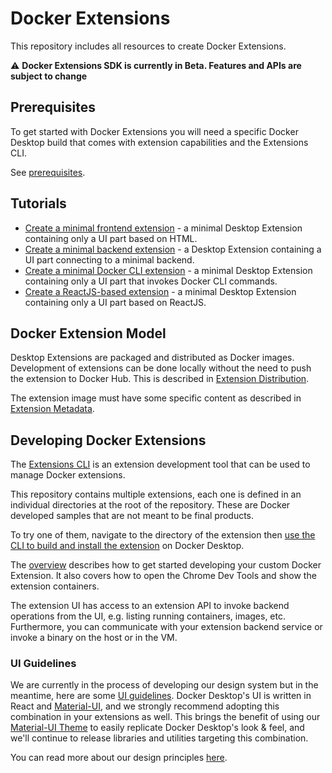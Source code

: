 # Docker Extensions

This repository includes all resources to create Docker Extensions.

:warning: **Docker Extensions SDK is currently in Beta. Features and APIs are subject to change**

## Prerequisites

To get started with Docker Extensions you will need a specific Docker Desktop build that comes with extension capabilities and the Extensions CLI.

See [prerequisites](docs/index.md#prerequisites).

## Tutorials

- [Create a minimal frontend extension](docs/tutorials/minimal-frontend-extension.md) - a minimal Desktop Extension containing only a UI part based on HTML.
- [Create a minimal backend extension](docs/tutorials/minimal-backend-extension.md) - a Desktop Extension containing a UI part connecting to a minimal backend.
- [Create a minimal Docker CLI extension](docs/tutorials/minimal-frontend-using-docker-cli.md) - a minimal Desktop Extension containing only a UI part that invokes Docker CLI commands.
- [Create a ReactJS-based extension](docs/tutorials/react-extension.md) - a minimal Desktop Extension containing only a UI part based on ReactJS.

## Docker Extension Model

Desktop Extensions are packaged and distributed as Docker images.
Development of extensions can be done locally without the need to push the extension to Docker Hub.
This is described in [Extension Distribution](docs/extensions/DISTRIBUTION.md).

The extension image must have some specific content as described in [Extension Metadata](docs/extensions/METADATA.md).

## Developing Docker Extensions

The [Extensions CLI](docs/dev/cli/usage.md) is an extension development tool that can be used to manage Docker extensions.

This repository contains multiple extensions, each one is defined in an individual directories at the root of the repository.
These are Docker developed samples that are not meant to be final products.

To try one of them, navigate to the directory of the extension then [use the CLI to build and install the extension](docs/dev/cli/build-test-install-extension.md) on Docker Desktop.

The [overview](docs/dev/overview.md) describes how to get started developing your custom Docker Extension. It also covers how to open the Chrome Dev Tools and show the extension containers.

The extension UI has access to an extension API to invoke backend operations from the UI, e.g. listing running containers, images, etc.
Furthermore, you can communicate with your extension backend service or invoke a binary on the host or in the VM.

### UI Guidelines

We are currently in the process of developing our design system but in the meantime, here are some [UI guidelines](https://www.figma.com/file/U7pLWfEf6IQKUHLhdateBI/Docker-Design-Guidelines?node-id=1%3A28771). Docker Desktop's UI is written in React and [Material-UI](https://mui.com/), and we strongly recommend adopting this combination in your extensions as well. This brings the benefit of using our [Material-UI Theme](https://www.npmjs.com/package/@docker/docker-mui-theme) to easily replicate Docker Desktop's look & feel, and we'll continue to release libraries and utilities targeting this combination.

You can read more about our design principles [here](/docs/design/design-overview.md).

